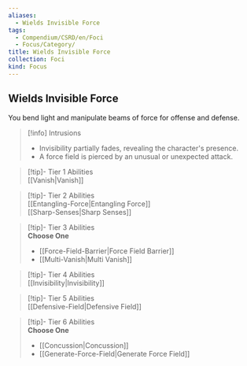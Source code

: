 ```yaml
---
aliases:
  - Wields Invisible Force
tags:
  - Compendium/CSRD/en/Foci
  - Focus/Category/
title: Wields Invisible Force
collection: Foci
kind: Focus
---
```

## Wields Invisible Force  
You bend light and manipulate beams of force for offense and defense.  

>[!info] Intrusions  
>- Invisibility partially fades, revealing the character's presence.  
>- A force field is pierced by an unusual or unexpected attack.  


>[!tip]- Tier 1 Abilities  
> [[Vanish|Vanish]]  


>[!tip]- Tier 2 Abilities  
> [[Entangling-Force|Entangling Force]]  
> [[Sharp-Senses|Sharp Senses]]  


>[!tip]- Tier 3 Abilities  
> **Choose One**  
>- [[Force-Field-Barrier|Force Field Barrier]]  
>- [[Multi-Vanish|Multi Vanish]]  


>[!tip]- Tier 4 Abilities  
> [[Invisibility|Invisibility]]  


>[!tip]- Tier 5 Abilities  
> [[Defensive-Field|Defensive Field]]  


>[!tip]- Tier 6 Abilities  
> **Choose One**  
>- [[Concussion|Concussion]]  
>- [[Generate-Force-Field|Generate Force Field]]